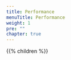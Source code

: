 ```yaml
---
title: Performance
menuTitle: Performance
weight: 1
pre: ""
chapter: true
---
```


{{% children %}}

